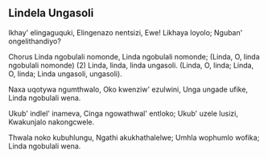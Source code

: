 ## Lindela Ungasoli

Ikhay' elingaguquki, Elingenazo nentsizi,
Ewe! Likhaya loyolo; Nguban' ongelithandiyo?

Chorus
Linda ngobulali nomonde, Linda ngobulali nomonde;
(Linda, O, linda ngobulali nomonde)  (2)
Linda, linda, linda ungasoli.
(Linda, O, linda; Linda, O, linda; Linda ungasoli, ungasoli).

Naxa uqotywa ngumthwalo, Oko kwenziw' ezulwini,
Unga ungade ufike, Linda ngobulali wena.

Ukub' indlel' inameva, Cinga ngowathwal' entloko;
Ukub' uzele lusizi, Kwakunjalo nakongcwele.

Thwala noko kubuhlungu, Ngathi akukhathalelwe;
Umhla wophumlo wofika; Linda ngobulali wena.


